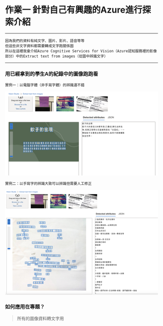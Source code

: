 # 作業一 針對自己有興趣的Azure進行探索介紹
------
```
因為我們的資料有純文字、圖片、影片、語音等等
但這些非文字資料都需要轉成文字跑關係圖
所以在這裡我會介紹Azure Cognitive Services for Vision（Azure認知服務裡的影像部分）中的Extract text from images（從圖中辨識文字）
```
------
### 用已經拿到的學生A的紀錄中的圖像跑跑看

```
實例一：以電腦字體（非手寫字體）的辨識還不錯
```
![實例1](https://github.com/cpeggy/Educational-BigData/blob/main/%E6%88%AA%E5%9C%96%202023-10-03%2023.54.56.png)

```
實例二：以手寫字的辨識大致可以辨識但需要人工修正
```
![實例2](https://github.com/cpeggy/Educational-BigData/blob/main/%E6%88%AA%E5%9C%96%202023-10-03%2023.55.32.png)

### 如何應用在專題？
>所有的圖像資料轉文字用
